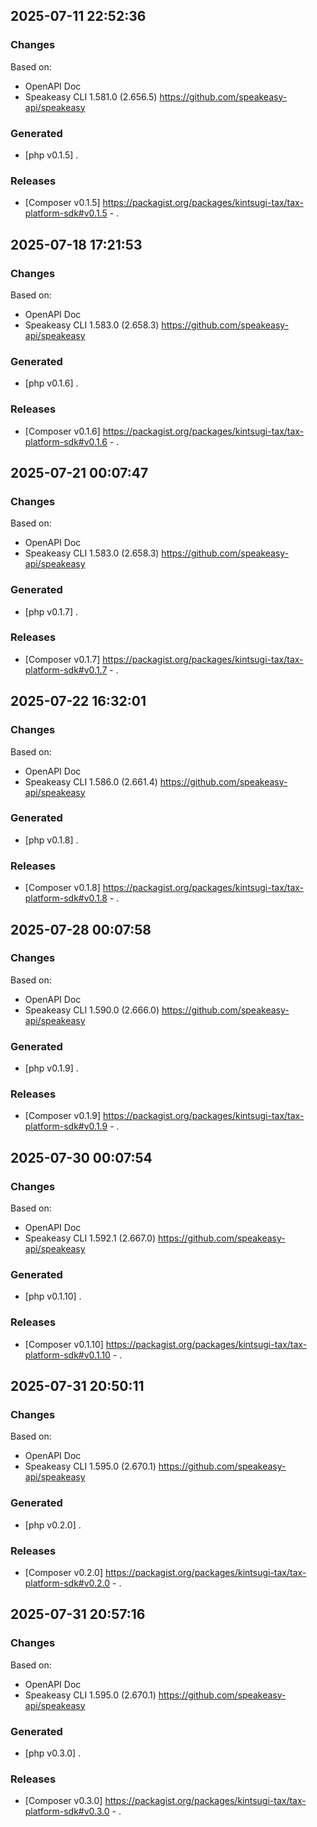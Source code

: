 

## 2025-07-11 22:52:36
### Changes
Based on:
- OpenAPI Doc  
- Speakeasy CLI 1.581.0 (2.656.5) https://github.com/speakeasy-api/speakeasy
### Generated
- [php v0.1.5] .
### Releases
- [Composer v0.1.5] https://packagist.org/packages/kintsugi-tax/tax-platform-sdk#v0.1.5 - .

## 2025-07-18 17:21:53
### Changes
Based on:
- OpenAPI Doc  
- Speakeasy CLI 1.583.0 (2.658.3) https://github.com/speakeasy-api/speakeasy
### Generated
- [php v0.1.6] .
### Releases
- [Composer v0.1.6] https://packagist.org/packages/kintsugi-tax/tax-platform-sdk#v0.1.6 - .

## 2025-07-21 00:07:47
### Changes
Based on:
- OpenAPI Doc  
- Speakeasy CLI 1.583.0 (2.658.3) https://github.com/speakeasy-api/speakeasy
### Generated
- [php v0.1.7] .
### Releases
- [Composer v0.1.7] https://packagist.org/packages/kintsugi-tax/tax-platform-sdk#v0.1.7 - .

## 2025-07-22 16:32:01
### Changes
Based on:
- OpenAPI Doc  
- Speakeasy CLI 1.586.0 (2.661.4) https://github.com/speakeasy-api/speakeasy
### Generated
- [php v0.1.8] .
### Releases
- [Composer v0.1.8] https://packagist.org/packages/kintsugi-tax/tax-platform-sdk#v0.1.8 - .

## 2025-07-28 00:07:58
### Changes
Based on:
- OpenAPI Doc  
- Speakeasy CLI 1.590.0 (2.666.0) https://github.com/speakeasy-api/speakeasy
### Generated
- [php v0.1.9] .
### Releases
- [Composer v0.1.9] https://packagist.org/packages/kintsugi-tax/tax-platform-sdk#v0.1.9 - .

## 2025-07-30 00:07:54
### Changes
Based on:
- OpenAPI Doc  
- Speakeasy CLI 1.592.1 (2.667.0) https://github.com/speakeasy-api/speakeasy
### Generated
- [php v0.1.10] .
### Releases
- [Composer v0.1.10] https://packagist.org/packages/kintsugi-tax/tax-platform-sdk#v0.1.10 - .

## 2025-07-31 20:50:11
### Changes
Based on:
- OpenAPI Doc  
- Speakeasy CLI 1.595.0 (2.670.1) https://github.com/speakeasy-api/speakeasy
### Generated
- [php v0.2.0] .
### Releases
- [Composer v0.2.0] https://packagist.org/packages/kintsugi-tax/tax-platform-sdk#v0.2.0 - .

## 2025-07-31 20:57:16
### Changes
Based on:
- OpenAPI Doc  
- Speakeasy CLI 1.595.0 (2.670.1) https://github.com/speakeasy-api/speakeasy
### Generated
- [php v0.3.0] .
### Releases
- [Composer v0.3.0] https://packagist.org/packages/kintsugi-tax/tax-platform-sdk#v0.3.0 - .